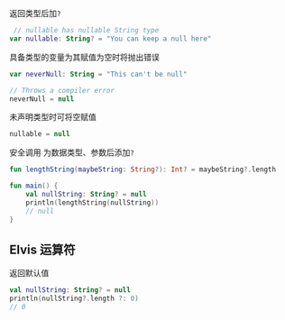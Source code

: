 返回类型后加`?`

```kotlin
 // nullable has nullable String type
var nullable: String? = "You can keep a null here"
```

具备类型的变量为其赋值为空时将抛出错误

```kotlin
var neverNull: String = "This can't be null"

// Throws a compiler error
neverNull = null
```

未声明类型时可将空赋值

```kotlin
nullable = null
```

安全调用
为数据类型、参数后添加`?`

```kotlin
fun lengthString(maybeString: String?): Int? = maybeString?.length

fun main() { 
    val nullString: String? = null
    println(lengthString(nullString))
    // null
}
```

## Elvis 运算符
返回默认值

```kotlin
val nullString: String? = null  
println(nullString?.length ?: 0)
// 0
```
